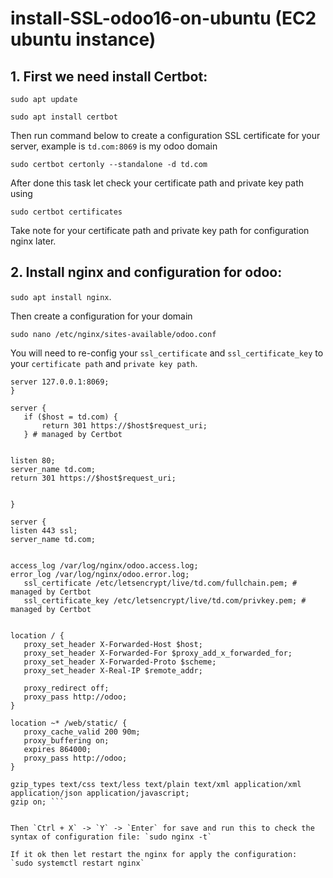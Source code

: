 # install-SSL-odoo16-on-ubuntu (EC2 ubuntu instance)

## 1. First we need install Certbot:
  `sudo apt update`
  
  `sudo apt install certbot`
  
  Then run command below to create a configuration SSL certificate for your server, example is `td.com:8069` is my odoo domain 

  `sudo certbot certonly --standalone -d td.com`

  After done this task let check your certificate path and private key path using
  
  `sudo certbot certificates`
  
  Take note for your certificate path and private key path for configuration nginx later.
  
## 2. Install nginx and configuration for odoo:
   `sudo apt install nginx`.
   
   Then create a configuration for your domain
   
   

   `sudo nano /etc/nginx/sites-available/odoo.conf`

You will need to re-config your `ssl_certificate` and `ssl_certificate_key` to your `certificate path` and `private key path`.
   

   ```upstream odoo {
  server 127.0.0.1:8069;
  }
  
  server {
      if ($host = td.com) {
          return 301 https://$host$request_uri;
      } # managed by Certbot
  
  
  listen 80;
  server_name td.com;
  return 301 https://$host$request_uri;
  
  
  }
  
  server {
  listen 443 ssl;
  server_name td.com;
  
  
  access_log /var/log/nginx/odoo.access.log;
  error_log /var/log/nginx/odoo.error.log;
      ssl_certificate /etc/letsencrypt/live/td.com/fullchain.pem; # managed by Certbot
      ssl_certificate_key /etc/letsencrypt/live/td.com/privkey.pem; # managed by Certbot
  
  
  location / {
      proxy_set_header X-Forwarded-Host $host;
      proxy_set_header X-Forwarded-For $proxy_add_x_forwarded_for;
      proxy_set_header X-Forwarded-Proto $scheme;
      proxy_set_header X-Real-IP $remote_addr;
  
      proxy_redirect off;
      proxy_pass http://odoo;
  }
  
  location ~* /web/static/ {
      proxy_cache_valid 200 90m;
      proxy_buffering on;
      expires 864000;
      proxy_pass http://odoo;
  }
  
  gzip_types text/css text/less text/plain text/xml application/xml application/json application/javascript;
  gzip on; ```


Then `Ctrl + X` -> `Y` -> `Enter` for save and run this to check the syntax of configuration file: `sudo nginx -t`

If it ok then let restart the nginx for apply the configuration:
`sudo systemctl restart nginx`
